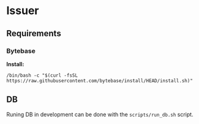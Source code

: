 # Issuer

## Requirements

### Bytebase

**Install:**

`/bin/bash -c "$(curl -fsSL https://raw.githubusercontent.com/bytebase/install/HEAD/install.sh)"`

## DB

Runing DB in development can be done with the `scripts/run_db.sh` script.
